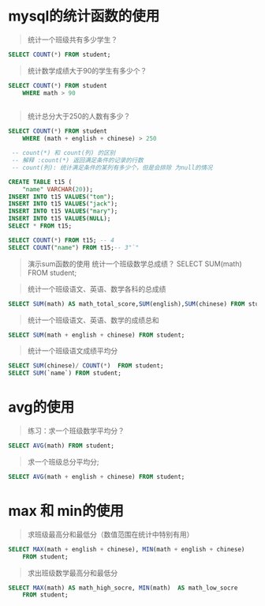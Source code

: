 # mysql的统计函数的使用

> 统计一个班级共有多少学生？
>
```sql
SELECT COUNT(*) FROM student;
```

> 统计数学成绩大于90的学生有多少个？
>
```sql
SELECT COUNT(*) FROM student
	WHERE math > 90
	
```

> 统计总分大于250的人数有多少？
>
```sql
SELECT COUNT(*) FROM student
	WHERE (math + english + chinese) > 250

 -- count(*) 和 count(列) 的区别 
 -- 解释 :count(*) 返回满足条件的记录的行数
 -- count(列): 统计满足条件的某列有多少个，但是会排除 为null的情况

CREATE TABLE t15 (
	"name" VARCHAR(20));
INSERT INTO t15 VALUES("tom");
INSERT INTO t15 VALUES("jack");
INSERT INTO t15 VALUES("mary");
INSERT INTO t15 VALUES(NULL);
SELECT * FROM t15;

SELECT COUNT(*) FROM t15; -- 4
SELECT COUNT("name") FROM t15;-- 3"`"

```

> 演示sum函数的使用
> 统计一个班级数学总成绩？
SELECT SUM(math) FROM student;


> 统计一个班级语文、英语、数学各科的总成绩
>
```sql
SELECT SUM(math) AS math_total_score,SUM(english),SUM(chinese) FROM student;
```

> 统计一个班级语文、英语、数学的成绩总和
>
```sql
SELECT SUM(math + english + chinese) FROM student;
```

> 统计一个班级语文成绩平均分
>
```sql
SELECT SUM(chinese)/ COUNT(*)  FROM student;
SELECT SUM(`name`) FROM student;
```



# avg的使用

> 练习：求一个班级数学平均分？
>
```sql
SELECT AVG(math) FROM student;
```

> 求一个班级总分平均分;
>
```sql
SELECT AVG(math + english + chinese) FROM student;
```

# max 和 min的使用

> 求班级最高分和最低分（数值范围在统计中特别有用）
>
```sql
SELECT MAX(math + english + chinese), MIN(math + english + chinese) 
	FROM student;
```

> 求出班级数学最高分和最低分
>
```sql
SELECT MAX(math) AS math_high_socre, MIN(math)  AS math_low_socre
	FROM student;
```